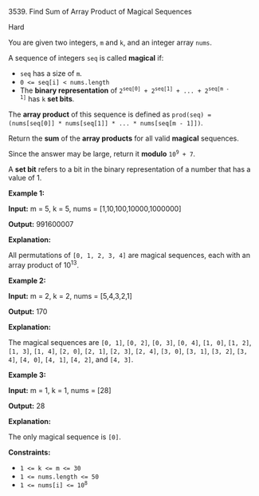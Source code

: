 3539\. Find Sum of Array Product of Magical Sequences

Hard

You are given two integers, `m` and `k`, and an integer array `nums`.

A sequence of integers `seq` is called **magical** if:

*   `seq` has a size of `m`.
*   `0 <= seq[i] < nums.length`
*   The **binary representation** of <code>2<sup>seq[0]</sup> + 2<sup>seq[1]</sup> + ... + 2<sup>seq[m - 1]</sup></code> has `k` **set bits**.

The **array product** of this sequence is defined as `prod(seq) = (nums[seq[0]] * nums[seq[1]] * ... * nums[seq[m - 1]])`.

Return the **sum** of the **array products** for all valid **magical** sequences.

Since the answer may be large, return it **modulo** <code>10<sup>9</sup> + 7</code>.

A **set bit** refers to a bit in the binary representation of a number that has a value of 1.

**Example 1:**

**Input:** m = 5, k = 5, nums = [1,10,100,10000,1000000]

**Output:** 991600007

**Explanation:**

All permutations of `[0, 1, 2, 3, 4]` are magical sequences, each with an array product of 10<sup>13</sup>.

**Example 2:**

**Input:** m = 2, k = 2, nums = [5,4,3,2,1]

**Output:** 170

**Explanation:**

The magical sequences are `[0, 1]`, `[0, 2]`, `[0, 3]`, `[0, 4]`, `[1, 0]`, `[1, 2]`, `[1, 3]`, `[1, 4]`, `[2, 0]`, `[2, 1]`, `[2, 3]`, `[2, 4]`, `[3, 0]`, `[3, 1]`, `[3, 2]`, `[3, 4]`, `[4, 0]`, `[4, 1]`, `[4, 2]`, and `[4, 3]`.

**Example 3:**

**Input:** m = 1, k = 1, nums = [28]

**Output:** 28

**Explanation:**

The only magical sequence is `[0]`.

**Constraints:**

*   `1 <= k <= m <= 30`
*   `1 <= nums.length <= 50`
*   <code>1 <= nums[i] <= 10<sup>8</sup></code>